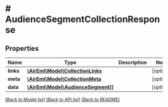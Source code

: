 # # AudienceSegmentCollectionResponse

## Properties

Name | Type | Description | Notes
------------ | ------------- | ------------- | -------------
**links** | [**\AirEml\Model\CollectionLinks**](CollectionLinks.md) |  | [optional]
**meta** | [**\AirEml\Model\CollectionMeta**](CollectionMeta.md) |  | [optional]
**data** | [**\AirEml\Model\AudienceSegment[]**](AudienceSegment.md) |  | [optional]

[[Back to Model list]](../../README.md#models) [[Back to API list]](../../README.md#endpoints) [[Back to README]](../../README.md)
